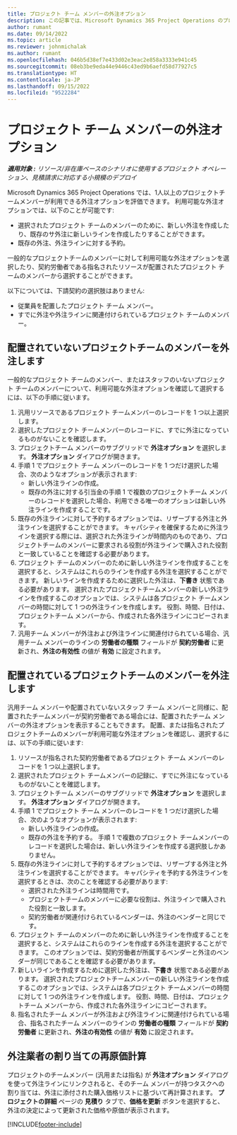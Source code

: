 ```yaml
---
title: プロジェクト チーム メンバーの外注オプション
description: この記事では、Microsoft Dynamics 365 Project Operations のプロジェクト チーム メンバーの下請けオプションについて説明します。
author: rumant
ms.date: 09/14/2022
ms.topic: article
ms.reviewer: johnmichalak
ms.author: rumant
ms.openlocfilehash: 046b5d38ef7e433d02e3eac2e858a3333e941c45
ms.sourcegitcommit: 08eb3be9eda44e9446c43ed9b6aefd58d77927c5
ms.translationtype: HT
ms.contentlocale: ja-JP
ms.lasthandoff: 09/15/2022
ms.locfileid: "9522284"
---
```

# <a name="subcontracting-options-for-project-team-members"></a>プロジェクト チーム メンバーの外注オプション

_**適用対象 :** リソース/非在庫ベースのシナリオに使用するプロジェクト オペレーション、見積請求に対応する小規模のデプロイ_

Microsoft Dynamics 365 Project Operations では、1人以上のプロジェクトチームメンバーが利用できる外注オプションを評価できます。 利用可能な外注オプションでは、以下のことが可能です:

- 選択されたプロジェクト チームのメンバーのために、新しい外注を作成したり、既存のサ外注に新しいラインを作成したりすることができます。 
- 既存の外注、外注ラインに対する予約。 

一般的なプロジェクトチームのメンバーに対して利用可能な外注オプションを選択したり、契約労働者である指名されたリソースが配置されたプロジェクト チームのメンバーから選択することができます。 

以下については、下請契約の選択肢はありません:

- 従業員を配置したプロジェクト チーム メンバー。 
- すでに外注や外注ラインに関連付けられているプロジェクト チームのメンバー。 

## <a name="subcontracting-an-unstaffed-project-team-member"></a>配置されていないプロジェクトチームのメンバーを外注します

一般的なプロジェクト チームのメンバー、またはスタッフのいないプロジェクト チームのメンバーについて、利用可能な外注オプションを確認して選択するには、以下の手順に従います。

1. 汎用リソースであるプロジェクト チームメンバーのレコードを 1 つ以上選択します。
2. 選択したプロジェクト チームメンバーのレコードに、すでに外注になっているものがないことを確認します。 
3. プロジェクトチーム メンバーのサブグリッドで **外注オプション** を選択します。 **外注オプション** ダイアログが開きます。 
4. 手順 1 でプロジェクト チーム メンバーのレコードを 1 つだけ選択した場合、次のようなオプションが表示されます:
    - 新しい外注ラインの作成。 
    - 既存の外注に対する引当金の手順 1 で複数のプロジェクトチーム メンバーのレコードを選択した場合、利用できる唯一のオプションは新しい外注ラインを作成することです。
5. 既存の外注ラインに対して予約するオプションでは、リザーブする外注と外注ラインを選択することができます。 キャパシティを確保するために外注ラインを選択する際には、選択された外注ラインが時間内のものであり、プロジェクトチームのメンバーに要求される役割が外注ラインで購入された役割と一致していることを確認する必要があります。
6. プロジェクト チームのメンバーのために新しい外注ラインを作成することを選択すると、システムはこれらのラインを作成する外注を選択することができます。 新しいラインを作成するために選択した外注は、**下書き** 状態である必要があります。 選択されたプロジェクトチームメンバーの新しい外注ラインを作成するこのオプションでは、システムは各プロジェクト チームメンバーの時間に対して 1 つの外注ラインを作成します。 役割、時間、日付は、プロジェクトチーム メンバーから、作成された各外注ラインにコピーされます。 
7. 汎用チーム メンバーが外注および外注ラインに関連付けられている場合、汎用チーム メンバーのラインの **労働者の種類** フィールドが **契約労働者** に更新され、**外注の有効性** の値が **有効** に設定されます。

## <a name="subcontracting-a-staffed-project-team-member"></a>配置されているプロジェクトチームのメンバーを外注します

汎用チーム メンバーや配置されていないスタッフ チーム メンバーと同様に、配置されたチームメンバーが契約労働者である場合には、配置されたチーム メンバーの外注オプションを表示することもできます。 配置、または指名されたプロジェクトチームのメンバーが利用可能な外注オプションを確認し、選択するには、以下の手順に従います:

1. リソースが指名された契約労働者であるプロジェクト チーム メンバーのレコードを 1 つ以上選択します。
2. 選択されたプロジェクト チームメンバーの記録に、すでに外注になっているものがないことを確認します。 
3. プロジェクトチーム メンバーのサブグリッドで **外注オプション** を選択します。 **外注オプション** ダイアログが開きます。 
4. 手順 1 でプロジェクト チーム メンバーのレコードを 1 つだけ選択した場合、次のようなオプションが表示されます:
      - 新しい外注ラインの作成。
      - 既存の外注を予約する。
  手順 1 で複数のプロジェクト チームメンバーのレコードを選択した場合は、新しい外注ラインを作成する選択肢しかありません。
5. 既存の外注ラインに対して予約するオプションでは、リザーブする外注と外注ラインを選択することができます。 キャパシティを予約する外注ラインを選択するときは、次のことを確認する必要があります:
      - 選択された外注ラインは時間用です。 
      - プロジェクトチームのメンバーに必要な役割は、外注ラインで購入された役割と一致します。 
      - 契約労働者が関連付けられているベンダーは、外注のベンダーと同じです。
6. プロジェクト チームのメンバーのために新しい外注ラインを作成することを選択すると、システムはこれらのラインを作成する外注を選択することができます。 このオプションでは、契約労働者が所属するベンダーと外注のベンダーが同じであることを確認する必要があります。 
7. 新しいラインを作成するために選択した外注は、**下書き** 状態である必要があります。 選択されたプロジェクトチームメンバーの新しい外注ラインを作成するこのオプションでは、システムは各プロジェクト チームメンバーの時間に対して 1 つの外注ラインを作成します。 役割、時間、日付は、プロジェクトチーム メンバーから、作成された各外注ラインにコピーされます。  
8. 指名されたチーム メンバーが外注および外注ラインに関連付けられている場合、指名されたチーム メンバーのラインの **労働者の種類** フィールドが **契約労働者** に更新され、**外注の有効性** の値が **有効** に設定されます。

## <a name="re-costing-subcontractor-assignments"></a>外注業者の割り当ての再原価計算

プロジェクトのチームメンバー (汎用または指名) が **外注オプション** ダイアログを使って外注ラインにリンクされると、そのチーム メンバーが持つタスクへの割り当ては、外注に添付された購入価格リストに基づいて再計算されます。 **プロジェクトの詳細** ページの **見積り** タブで、**価格を更新** ボタンを選択すると、外注の決定によって更新された価格や原価が表示されます。

[!INCLUDE[footer-include](../../includes/footer-banner.md)]
